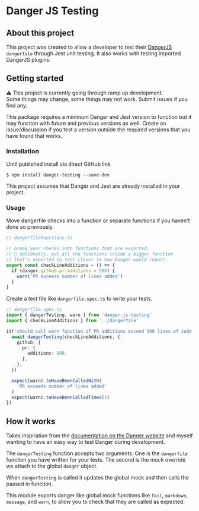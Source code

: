 # Danger JS Testing

## About this project

This project was created to allow a developer to test their [DangerJS](https://github.com/danger/danger-js) `dangerfile` through Jest unit testing.
It also works with testing imported DangerJS plugins.

## Getting started

:warning: This project is currently going through ramp up development.  
Some things may change, some things may not work.  Submit issues if you find any.

This package requires a minimum Danger and Jest version to function
but it may function with future and previous versions as well.  Create an issue/discussion if you test a version 
outside the required versions that you have found that works.

### Installation

Until published install via direct GitHub link

```shell
$ npm install danger-testing --save-dev
```

This project assumes that Danger and Jest are already installed in your project.

### Usage

Move dangerfile checks into a function or separate functions if you haven't done so previously.

```ts
// dangerfileFunctions.ts

// break your checks into functions that are exported.
// 📢 optionally, put all the functions inside a bigger function 
// that's exported to test closer to how Danger would report.
export const checkLineAdditions = () => {
  if (danger.github.pr.additions > 500) {
    warn('PR exceeds number of lines added')
  }
}

```

Create a test file like `dangerfile.spec.ts` to write your tests.

```ts
// dangerfile.spec.ts
import { dangerTesting, warn } from 'danger-js-testing'
import { checkLineAdditions } from '../dangerfile'

it('should call warn function if PR additions exceed 500 lines of code', async() => {
  await dangerTesting(checkLineAdditions, {
    github: {
      pr: {
        additions: 900,
      },
    },
  })

  expect(warn).toHaveBeenCalledWith(
    'PR exceeds number of lines added'
  )
  expect(warn).toHaveBeenCalledTimes(1)
})
```

## How it works

Takes inspiration from the [documentation on the Danger website](https://danger.systems/js/tutorials/transpilation.html#the-quot-danger-quot-module)
and myself wanting to have an easy way to test Danger during development.

The `dangerTesting` function accepts two arguments.  One is the `dangerfile` function you have
written for your tests.  The second is the mock override we attach to the global `danger` object.

When `dangerTesting` is called it updates the global mock and then calls the passed in function.

This module exports danger like global mock functions like `fail`, `markdown`, `message`, and `warn`,
to allow you to check that they are called as expected.
